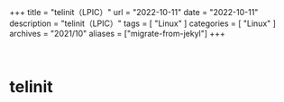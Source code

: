 +++
title = "telinit（LPIC）"
url = "2022-10-11"
date = "2022-10-11"
description = "telinit（LPIC）"
tags = [
  "Linux"
]
categories = [
  "Linux"
]
archives = "2021/10"
aliases = ["migrate-from-jekyl"]
+++

<br>

# telinit


